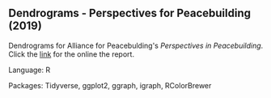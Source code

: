 ## Dendrograms - Perspectives for Peacebuilding (2019)

Dendrograms for Alliance for Peacebulding's *Perspectives in Peacebuilding*. Click the [link](https://allianceforpeacebuilding.org/wp-content/uploads/2019/10/Perspectives-in-Peacebuilding_10.18.2019_WEB.pdf) for the online the report.

Language: R

Packages: Tidyverse, ggplot2, ggraph, igraph, RColorBrewer

